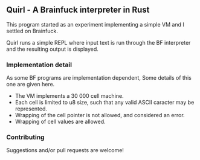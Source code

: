 ## Quirl - A Brainfuck interpreter in Rust

This program started as an experiment implementing a simple VM and I settled on Brainfuck.

Quirl runs a simple REPL where input text is run through the BF interpreter and the
resulting output is displayed.

### Implementation detail
As some BF programs are implementation dependent, Some details of this one are given here.

* The VM implements a 30 000 cell machine. 
* Each cell is limited to u8 size, such that any valid ASCII caracter may be represented.
* Wrapping of the cell pointer is not allowed, and considered an error.
* Wrapping of cell values are allowed.

### Contributing
Suggestions and/or pull requests are welcome!

